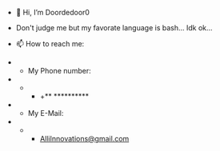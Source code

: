 - 👋 Hi, I’m Doordedoor0

- Don't judge me but my favorate language is bash... Idk ok...

- 📫 How to reach me: <br>
- - My Phone number: <br>
- - - +** ********** <br>
- - My E-Mail: <br>
- - - AlliInnovations@gmail.com <br>
